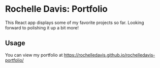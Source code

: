 # Rochelle Davis: Portfolio

This React app displays some of my favorite projects so far. Looking forward to polishing it up a bit more!

## Usage

You can view my portfolio at https://rochelledavis.github.io/rochelledavis-portfolio/
